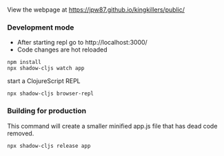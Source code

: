 ###
View the webpage at https://jpw87.github.io/kingkillers/public/

### Development mode
- After starting repl go to http://localhost:3000/
- Code changes are hot reloaded
```
npm install
npx shadow-cljs watch app
```
start a ClojureScript REPL
```
npx shadow-cljs browser-repl
```
### Building for production
This command will create a smaller minified app.js file that has dead code removed.
```
npx shadow-cljs release app
```
